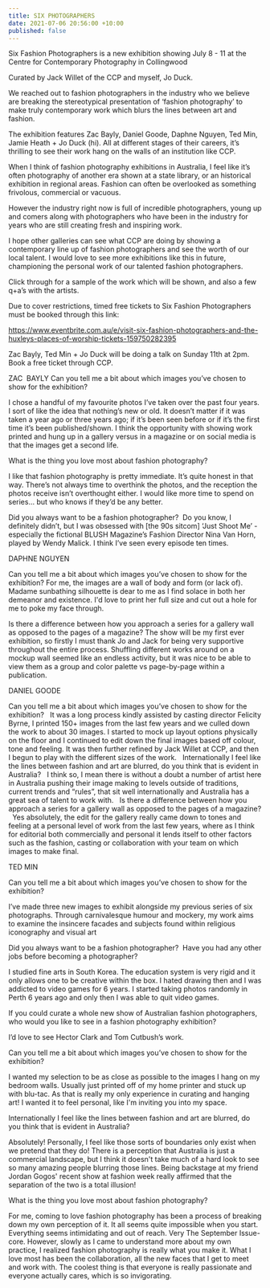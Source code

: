 ```yaml
---
title: SIX PHOTOGRAPHERS
date: 2021-07-06 20:56:00 +10:00
published: false
---
```


Six Fashion Photographers is a new exhibition showing July 8 - 11 at the Centre for Contemporary Photography in Collingwood

Curated by Jack Willet of the CCP and myself, Jo Duck.

We reached out to fashion photographers in the industry who we believe are breaking the stereotypical presentation of ‘fashion photography’ to make truly contemporary work which blurs the lines between art and fashion. 

The exhibition features Zac Bayly, Daniel Goode, Daphne Nguyen, Ted Min, Jamie Heath + Jo Duck (hi). All at different stages of their careers, it’s thrilling to see their work hang on the walls of an institution like CCP. 

When I think of fashion photography exhibitions in Australia, I feel like it’s often photography of another era shown at a state library, or an historical exhibition in regional areas. 
Fashion can often be overlooked as something frivolous, commercial or vacuous. 

However the industry right now is full of incredible photographers, young up and comers along with photographers who have been in the industry for years who are still creating fresh and inspiring work.

I hope other galleries can see what CCP are doing by showing a contemporary line up of fashion photographers and see the worth of our local talent. I would love to see more exhibitions like this in future, championing the personal work of our talented fashion photographers.

Click through for a sample of the work which will be shown, and also a few q+a’s with the artists.


Due to cover restrictions, timed free tickets to Six Fashion Photographers must be booked through this link:

https://www.eventbrite.com.au/e/visit-six-fashion-photographers-and-the-huxleys-places-of-worship-tickets-159750282395

Zac Bayly, Ted Min + Jo Duck will be doing a talk on Sunday 11th at 2pm. Book a free ticket through CCP.


ZAC  BAYLY
Can you tell me a bit about which images you’ve chosen to show for the exhibition?

I chose a handful of my favourite photos I’ve taken over the past four years. I sort of like the idea that nothing’s new or old. It doesn’t matter if it was taken a year ago or three years ago; if it’s been seen before or if it’s the first time it’s been published/shown. I think the opportunity with showing work printed and hung up in a gallery versus in a magazine or on social media is that the images get a second life. 

What is the thing you love most about fashion photography?

I like that fashion photography is pretty immediate. It’s quite honest in that way. There’s not always time to overthink the photos, and the reception the photos receive isn’t overthought either. I would like more time to spend on series... but who knows if they’d be any better. 

Did you always want to be a fashion photographer?  
Do you know, I definitely didn’t, but I was obsessed with [the 90s sitcom] ‘Just Shoot Me’ - especially the fictional BLUSH Magazine’s Fashion Director Nina Van Horn, played by Wendy Malick. I think I’ve seen every episode ten times. 

DAPHNE NGUYEN

Can you tell me a bit about which images you’ve chosen to show for the exhibition?
For me, the images are a wall of body and form (or lack of). Madame sunbathing silhouette is dear to me as I find solace in both her demeanor and existence. I'd love to print her full size and cut out a hole for me to poke my face through.  

Is there a difference between how you approach a series for a gallery wall as opposed to the pages of a magazine?
The show will be my first ever exhibition, so firstly I must thank Jo and Jack for being very supportive throughout the entire process. Shuffling different works around on a mockup wall seemed like an endless activity, but it was nice to be able to view them as a group and color palette vs page-by-page within a publication.

DANIEL GOODE

Can you tell me a bit about which images you’ve chosen to show for the exhibition?
 
It was a long process kindly assisted by casting director Felicity Byrne, I printed 150+ images from the last few years and we culled down the work to about 30 images. I started to mock up layout options physically on the floor and I continued to edit down the final images based off colour, tone and feeling. It was then further refined by Jack Willet at CCP, and then I begun to play with the different sizes of the work.
 
Internationally I feel like the lines between fashion and art are blurred, do you think that is evident in Australia?
 
I think so, I mean there is without a doubt a number of artist here in Australia pushing their image making to levels outside of traditions, current trends and “rules”, that sit well internationally and Australia has a great sea of talent to work with.
 
Is there a difference between how you approach a series for a gallery wall as opposed to the pages of a magazine?
 
Yes absolutely, the edit for the gallery really came down to tones and feeling at a personal level of work from the last few years, where as I think for editorial both commercially and personal it lends itself to other factors such as the fashion, casting or collaboration with your team on which images to make final.

TED MIN

Can you tell me a bit about which images you’ve chosen to show for the exhibition?

I’ve made three new images to exhibit alongside my previous series of six photographs. Through carnivalesque humour and mockery, my work aims to examine the insincere facades and subjects found within religious iconography and visual art


Did you always want to be a fashion photographer?  Have you had any other jobs before becoming a photographer?

I studied fine arts in South Korea. The education system is very rigid and it only allows one to be creative within the box. I hated drawing then and I was addicted to video games for 6 years. I started taking photos randomly in Perth 6 years ago and only then I was able to quit video games.  

If you could curate a whole new show of Australian fashion photographers, who would you like to see in a fashion photography exhibition? 

I’d love to see Hector Clark and Tom Cutbush’s work. 


Can you tell me a bit about which images you’ve chosen to show for the exhibition?

I wanted my selection to be as close as possible to the images I hang on my bedroom walls. Usually just printed off of my home printer and stuck up with blu-tac. As that is really my only experience in curating and hanging art! I wanted it to feel personal, like I'm inviting you into my space. 


Internationally I feel like the lines between fashion and art are blurred, do you think that is evident in Australia?

Absolutely! Personally, I feel like those sorts of boundaries only exist when we pretend that they do! There is a perception that Australia is just a commercial landscape, but I think it doesn't take much of a hard look to see so many amazing people blurring those lines. Being backstage at my friend Jordan Gogos' recent show at fashion week really affirmed that the separation of the two is a total illusion!


What is the thing you love most about fashion photography?

For me, coming to love fashion photography has been a process of breaking down my own perception of it. It all seems quite impossible when you start. Everything seems intimidating and out of reach. Very The September Issue-core. However, slowly as I came to understand more about my own practice, I realized fashion photography is really what you make it. What I love most has been the collaboration, all the new faces that I get to meet and work with. The coolest thing is that everyone is really passionate and everyone actually cares, which is so invigorating. 
